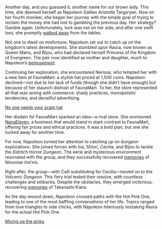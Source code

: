 <!-- title: Napoleon Galileo Aristotle Targaryen -->
<!-- status: Alive -->

Another day, and you guessed it, another name for our brown lady. This time, she deemed herself as Napoleon Galileo Aristotle Targaryen. Now on her fourth moniker, she began her journey with the simple goal of trying to reclaim the money she had lost to gambling the previous day. Her strategy? Gamble again. Unfortunately, luck was not on her side, and after one swift loss, she promptly [walked away](https://www.youtube.com/live/PUlE34rNV-g?feature=shared&t=798) from the tables.

Not one to dwell on misfortune, Napoleon set out to catch up on the kingdom’s latest developments. She stumbled upon Raora, now known as Queen Mario, and Bijou, who had declared herself Princess of the Kingdom of Evergreen. The pair now identified as mother and daughter, much to Napoleon’s [bemusement](https://www.youtube.com/live/PUlE34rNV-g?feature=shared&t=912).

Continuing her exploration, she encountered Nerissa, who tempted her with a new item at FaunaMart: a stylish hat priced at 1,500 coins. Napoleon declined—not due to her lack of funds (though she didn’t have enough) but because of her staunch distrust of FaunaMart. To her, the store represented all that was wrong with commerce: shady practices, monopolistic tendencies, and deceitful advertising.

[No one needs your scam hat](#embed:https://www.youtube.com/live/PUlE34rNV-g?t=1057)

Her disdain for FaunaMart sparked an idea—a rival store. She envisioned [NanaEleven](https://www.youtube.com/live/PUlE34rNV-g?feature=shared&t=1257), a business that would stand in stark contrast to FaunaMart, offering fair prices and ethical practices. It was a bold plan, but one she tucked away for another time.

For now, Napoleon turned her attention to catching up on dungeon explorations. She joined forces with Ina, Shiori, Cecilia, and Bijou to tackle the _Eldritch Horror Dungeon_. The eerie and mysterious environment resonated with the group, and they successfully recovered [memories](https://www.youtube.com/live/PUlE34rNV-g?feature=shared&t=4419) of _Ninomae Ina’nis_.

Right after, the group—with Calli substituting for Cecilia—moved on to the _Volcanic Dungeon_. This fiery trial tested their resolve, with countless challenges and setbacks. Despite the obstacles, they emerged victorious, recovering [memories](https://www.youtube.com/live/PUlE34rNV-g?feature=shared&t=9426) of Takanashi Kiara.

As the day wound down, Napoleon crossed paths with the Hot Pink One, leading to one of the most baffling conversations of her life. Topics ranged from love triangles to side chicks, with Napoleon hilariously mistaking Raora for the actual Hot Pink One.

[Mixing up the pinks](#embed:https://www.youtube.com/live/PUlE34rNV-g?t=9784)